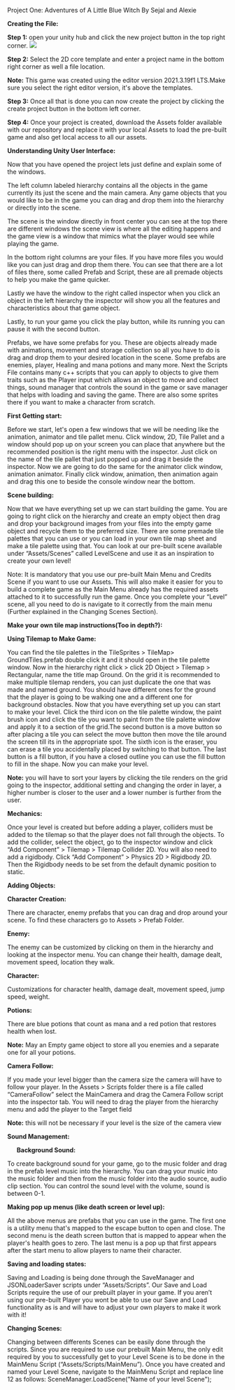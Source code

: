 Project One: Adventures of A Little Blue Witch
By Sejal and Alexie


**Creating the File:**

**Step 1:** open your unity hub and click the new project button in the top right corner. 
![](image.png)

**Step 2:** Select the 2D core template and enter a project name in the bottom right corner as well a file location. 

**Note:** This game was created using the editor version 2021.3.19f1 LTS.Make sure you select the right editor version, it's above the templates. 


**Step 3:** Once all that is done you can now create the project by clicking the create project button in the bottom left corner. 


**Step 4:** Once your project is created, download the Assets folder available with our repository and replace it with your local Assets to load the pre-built game and also get local access to all our assets.


**Understanding Unity User Interface:**

Now that you have opened the project lets just define and explain some of the windows. 







The left column labeled hierarchy contains all the objects in the game currently its just the scene and the main camera. Any game objects that you would like to be in the game you can drag and drop them into the hierarchy or directly into the scene.









The scene is the window directly in front center you can see at the top there are different windows the scene view is where all the editing happens and the game view is a window that mimics what the player would see while playing the game.








In the bottom right columns are your files. If you have more files you would like you can just drag and drop them there. You can see that there are a lot of files there, some called Prefab and Script, these are all premade objects to help you make the game quicker. 










Lastly we have the window to the right called inspector when you click an object in the left hierarchy the inspector will show you all the features and characteristics about that game object. 


Lastly, to run your game you click the play button, while its running you can pause it with the second button. 







Prefabs, we have some prefabs for you. These are objects already made with animations, movement and storage collection so all you have to do is drag and drop them to your desired location in the scene.  Some prefabs are enemies, player, Healing and mana potions and many more. Next the Scripts File contains many c++ scripts that you can apply to objects to give them traits such as the Player input which allows an object to move and collect things, sound manager that controls the sound in the game or save manager that helps with loading and saving the game. There are also some sprites there if you want to make a character from scratch. 



**First Getting start:**


Before we start, let's open a few windows that we will be needing like the animation, animator and tile pallet menu. Click window, 2D, Tile Pallet and a window should pop up on your screen you can place that anywhere but the recommended position is the right menu with the inspector. Just click on the name of the tile pallet that just popped up and drag it beside the inspector. Now we are going to do the same for the animator click window, animation animator. Finally click window, animation, then animation again and drag this one to beside the console window near the bottom. 


**Scene building:**

Now that we have everything set up we can start building the game. You are going to right click on the hierarchy and create an empty object then drag and drop your background images from your files into the empty game object and recycle them to the preferred size. There are some premade tile palettes that you can use or you can load in your own tile map sheet and make a tile palette using that. You can look at our pre-built scene available under “Assets/Scenes” called LevelScene and use it as an inspiration to create your own level! 

Note: It is mandatory that you use our pre-built Main Menu and Credits Scene if you want to use our Assets. This will also make it easier for you to build a complete game as the Main Menu already has the required assets attached to it to successfully run the game. Once you complete your “Level” scene, all you need to do is navigate to it correctly from the main menu (Further explained in the Changing Scenes Section).

**Make your own tile map instructions(Too in depth?):**



**Using Tilemap to Make Game:**

You can find the tile palettes in the TileSprites > TileMap> GroundTiles.prefab double click it and it should open in the tile palette window. Now in the hierarchy right click > click 2D Object > Tilemap > Rectangular, name the title map Ground. On the grid it is recommended to make multiple tilemap renders, you can just duplicate the one that was made and named ground. You should have different ones for the ground that the player is going to be walking one and a different one for background obstacles. Now that you have everything set up you can start to make your level. Click the third icon on the tile palette window, the paint brush icon and click the tile you want to paint from the tile palette window and apply it to  a section of the grid.The second button is a move button so after placing a tile you can select the move button then move the tile around the screen till its in the appropriate spot. The sixth icon is the eraser, you can erase a tile you accidentally placed by switching to that button. The last button is a fill button, if you have a closed outline you can use the fill button to fill in the shape. Now you can make your level. 

**Note:** you will have to sort your layers by clicking the tile renders on the grid going to the inspector, additional setting and changing the order in layer, a higher number is closer to the user and a lower number is further from the user.  








**Mechanics:**





Once your level is created but before adding a player, colliders must be added to the tilemap so that the player does not fall through the objects. To add the collider, select the object, go to the inspector window and click “Add Component” > Tilemap > Tilemap Collider 2D. You will also need to add a rigidbody. Click “Add Component” > Physics 2D > Rigidbody 2D. Then the Rigidbody needs to be set from the default dynamic position to static. 








**Adding Objects:**

**Character Creation:**

There are character, enemy prefabs that you can drag and drop around your scene. To find these characters go to Assets > Prefab Folder.

**Enemy:**

The enemy can be customized by clicking on them in the hierarchy and looking at the inspector menu. You can change their health, damage dealt, movement speed, location they walk. 

**Character:**

Customizations for character health, damage dealt, movement speed, jump speed, weight.

**Potions:**

There are blue potions that count as mana and a red potion that restores health when lost. 

**Note:** May an Empty game object to store all you enemies and a separate one for all your potions. 




**Camera Follow:**

If you made your level bigger than the camera size the camera will have to follow your player. In the Assets > Scripts folder there is a file called “CameraFollow” select the MainCamera and drag the Camera Follow script into the inspector tab. You will need to drag the player from the hierarchy menu and add the player to the Target field 

**Note:** this will not be necessary if your level is the size of the camera view

**Sound Management:**

`	`**Background Sound:**

To create background sound for your game, go to the music folder and drag in the prefab level music into the hierarchy. You can drag your music into the music folder and then from the music folder into the audio source, audio clip section. You can control the sound level with the volume, sound is between 0-1.

**Making pop up menus (like death screen or level up):**

All the above menus are prefabs that you can use in the game. The first one is a utility menu that's mapped to the escape button to open and close. The second menu is the death screen button that is mapped to appear when the player's health goes to zero. The last menu is a pop up that first appears after the start menu to allow players to name their character. 

**Saving and loading states:**

Saving and Loading is being done through the SaveManager and JSONLoaderSaver scripts under “Assets/Scripts”. Our Save and Load Scripts require the use of our prebuilt player in your game. If you aren’t using our pre-built Player you wont be able to use our Save and Load functionality as is and will have to adjust your own players to make it work with it!




**Changing Scenes:**

Changing between differents Scenes can be easily done through the scripts. Since you are required to use our prebuilt Main Menu, the only edit required by you to successfully get to your Level Scene is to be done in the MainMenu Script (“Assets/Scripts/MainMenu”). Once you have created and named your Level Scene, navigate to the MainMenu Script and replace line 12 as follows:  SceneManager.LoadScene("Name of your level Scene");


